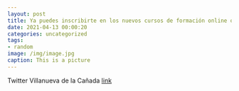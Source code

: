 ```yaml
---
layout: post
title: Ya puedes inscribirte en los nuevos cursos de formación online ofertados por el Ayuntamiento. Puedes consultar más información s...
date: 2021-04-13 00:00:20
categories: uncategorized
tags:
- random
image: /img/image.jpg
caption: This is a picture
---
```

Twitter Villanueva de la Cañada [link](https://twitter.com/AytoVDLCanada/status/1381549613145018371)
